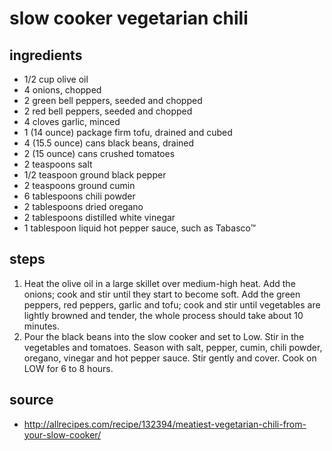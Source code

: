 # slow cooker vegetarian chili

## ingredients

- 1/2 cup olive oil
- 4 onions, chopped
- 2 green bell peppers, seeded and chopped
- 2 red bell peppers, seeded and chopped
- 4 cloves garlic, minced
- 1 (14 ounce) package firm tofu, drained and cubed
- 4 (15.5 ounce) cans black beans, drained
- 2 (15 ounce) cans crushed tomatoes
- 2 teaspoons salt
- 1/2 teaspoon ground black pepper
- 2 teaspoons ground cumin
- 6 tablespoons chili powder
- 2 tablespoons dried oregano
- 2 tablespoons distilled white vinegar
- 1 tablespoon liquid hot pepper sauce, such as Tabasco™

## steps

1. Heat the olive oil in a large skillet over medium-high heat. Add the onions; cook and stir until they start to become soft. Add the green peppers, red peppers, garlic and tofu; cook and stir until vegetables are lightly browned and tender, the whole process should take about 10 minutes.
1. Pour the black beans into the slow cooker and set to Low. Stir in the vegetables and tomatoes. Season with salt, pepper, cumin, chili powder, oregano, vinegar and hot pepper sauce. Stir gently and cover. Cook on LOW for 6 to 8 hours.

## source

- <http://allrecipes.com/recipe/132394/meatiest-vegetarian-chili-from-your-slow-cooker/>
